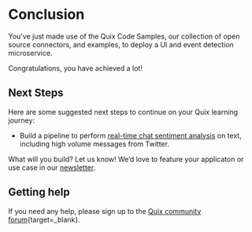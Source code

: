 # Conclusion

You've just made use of the Quix Code Samples, our collection of open source connectors, and examples, to deploy a UI and event detection microservice.

Congratulations, you have achieved a lot!

## Next Steps

Here are some suggested next steps to continue on your Quix learning journey:

* Build a pipeline to perform [real-time chat sentiment analysis](../sentiment-analysis/index.md) on text, including high volume messages from Twitter.

What will you build? Let us know! We’d love to feature your applicaton or use case in our [newsletter](https://www.quix.io/community/).

## Getting help

If you need any help, please sign up to the [Quix community forum](https://forum.quix.io/){target=_blank}.
